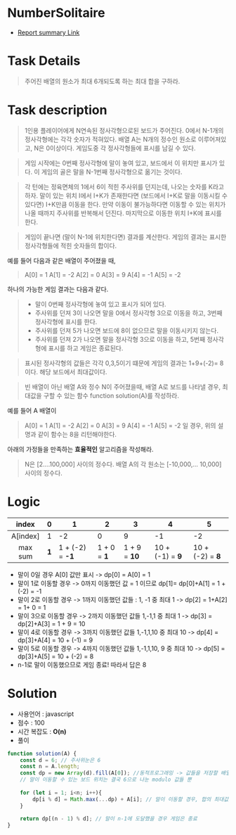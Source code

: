 # NumberSolitaire
* [Report summary Link](https://app.codility.com/demo/results/trainingA7CPB4-DCS/)
# Task Details
> 주어진 배열의 원소가 최대 6개되도록 하는 최대 합을 구하라.
# Task description
> 1인용 플레이어에게 N연속된 정사각형으로된 보드가 주어진다. 0에서 N-1개의 정사각형에는 각각 숫자가 적혀있다.
배열 A는 N개의 정수인 원소로 이루어져있고, N은 0이상이다.
> 게임도중 각 정사각형들에 표시를 남길 수 있다.

> 게임 시작에는 0번째 정사각형에 말이 놓여 있고, 보드에서 이 위치만 표시가 있다. 이 게임의 골은 말을 N-1번째 정사각형으로 옮기는 것이다.

> 각 턴에는 정육면체의 1에서 6이 적힌 주사위를 던지는데, 나오는 숫자를 K라고 하자. 말이 있는 위치 I에서 I+K가 존재한다면 (보드에서 I+K로 말을 이동시킬 수 있다면)
I+K만큼 이동을 한다. 만약 이동이 불가능하다면 이동할 수 있는 위치가 나올 때까지 주사위를 반복해서 던진다. 마지막으로 이동한 위치 I+K에 표시를 한다.

> 게임이 끝나면 (말이 N-1에 위치한다면) 결과를 계산한다. 게임의 결과는 표시한 정사각형들에 적힌 숫자들의 합이다.

예를 들어 다음과 같은 배열이 주어졌을 때,
> A[0] = 1
> A[1] = -2
> A[2] = 0
> A[3] = 9
> A[4] = -1
> A[5] = -2

하나의 가능한 게임 결과는 다음과 같다.
> * 말이 0번째 정사각형에 놓여 있고 표시가 되어 있다.
> * 주사위를 던져 3이 나오면 말을 0에서 정사각형 3으로 이동을 하고, 3번째 정사각형에 표시를 한다.
> * 주사위를 던져 5가 나오면 보드에 8이 없으므로 말을 이동시키지 않는다.
> * 주사위를 던져 2가 나오면 말을 정사각형 3으로 이동을 하고, 5번째 정사각형에 표시를 하고 게임은 종료된다.

> 표시된 정사각형의 값들은 각각 0,3,5이기 떄문에 게임의 결과는 1+9+(-2)= 8이다. 해당 보드에서 최대값이다. 

> 빈 배열이 아닌 배열 A와 정수 N이 주어졌을때, 배열 A로 보드를 나타낼 경우, 최대값을 구할 수 있는 함수 function solution(A)를 작성하라.

예를 들어 A 배열이
> A[0] = 1
> A[1] = -2
> A[2] = 0
> A[3] = 9
> A[4] = -1
> A[5] = -2
일 경우, 위의 설명과 같이 함수는 8을 리턴해야한다. 

아래의 가정들을 만족하는 **효율적인** 알고리즘을 작성해라.
> N은 [2....100,000] 사이의 정수다.
> 배열 A의 각 원소는 [-10,000,... 10,000] 사이의 정수다.

# Logic
| index |0|1|2|3|4|5|
| :--: | -- | -- | -- | -- |-- | -- |
| A[index] |1|-2|0|9|-1|-2|
|  max sum |**1**| 1 + (-2) = **-1**|1 + 0 = **1** | 1 + 9 = **10** | 10 + (-1) = **9** | 10 + (-2) = **8**|
* 말이 0일 경우 A[0] 값만 표시 -> dp[0] = A[0] = 1
* 말이 1로 이동할 경우 -> 0까지 이동했던 값 = 1 이므로 dp[1]= dp[0]+A[1] = 1 + (-2) = -1
* 말이 2로 이동할 경우 -> 1까지 이동했던 값들 : 1, -1 중 최대 1 -> dp[2] = 1+A[2] = 1+ 0 = 1
* 말이 3으로 이동할 경우 -> 2까지 이동했던 값들 1,-1,1 중 최대 1 -> dp[3] = dp[2]+A[3] = 1 + 9 = 10
* 말이 4로 이동할 경우 -> 3까지 이동했던 값들 1,-1,1,10 중 최대 10 -> dp[4] = dp[3]+A[4] = 10 + (-1) = 9
* 말이 5로 이동할 경우 -> 4까지 이동했던 값들 1,-1,1,10, 9 중 최대 10 -> dp[5] = dp[3]+A[5] = 10 + (-2) = 8
* n-1로 말이 이동했으므로 게임 종료! 따라서 답은 8


# Solution 
* 사용언어 : javascript
* 점수 : 100
* 시간 복잡도 : **O(n)**
* 풀이
```javascript
function solution(A) {
    const d = 6; // 주사위눈은 6
    const n = A.length;
    const dp = new Array(d).fill(A[0]); //동적프로그래밍 -> 값들을 저장할 배열
    // 말이 이동할 수 있는 보드 위치는 결국 6으로 나눈 modulo 값들 뿐
    
    for (let i = 1; i<n; i++){
        dp[i % d] = Math.max(...dp) + A[i]; // 말이 이동할 경우, 합의 최대값을 가져와 합한 값이 가장 큰 값임
    }
    
    return dp[(n - 1) % d]; // 말이 n-1에 도달했을 경우 게임은 종료
}
```
